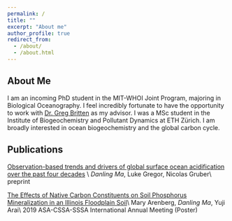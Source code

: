 ```yaml
---
permalink: /
title: ""
excerpt: "About me"
author_profile: true
redirect_from: 
  - /about/
  - /about.html
---
```

## About Me

I am an incoming PhD student in the MIT-WHOI Joint Program, majoring in Biological Oceanography. I feel incredibly fortunate to have the opportunity to work with [Dr. Greg Britten](https://sites.google.com/view/pemlab) as my advisor. I was a MSc student in the Institute of Biogeochemistry and Pollutant Dynamics at ETH Zürich. I am broadly interested in ocean biogeochemistry and the global carbon cycle. 

## Publications

[Observation-based trends and drivers of global surface ocean acidification over the past four decades](https://www.authorea.com/doi/full/10.22541/essoar.167870335.58952668) \\
*Danling Ma*, Luke Gregor, Nicolas Gruber\\
preprint

[The Effects of Native Carbon Constituents on Soil Phosphorus Mineralization in an Illinois Floodplain Soil](https://scisoc.confex.com/scisoc/2019am/meetingapp.cgi/Paper/121530)\\
Mary Arenberg, *Danling Ma*, Yuji Arai\\
2019 ASA-CSSA-SSSA International Annual Meeting (Poster)